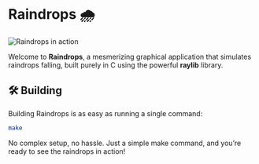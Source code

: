 # Raindrops 🌧️

![Raindrops in action](rec.gif)

Welcome to **Raindrops**, a mesmerizing graphical application that simulates raindrops falling, built purely in C using the powerful **raylib** library.

## 🛠️ Building

Building Raindrops is as easy as running a single command:

```bash
make
```

No complex setup, no hassle.
Just a simple make command, and you’re ready to see the raindrops in action!
